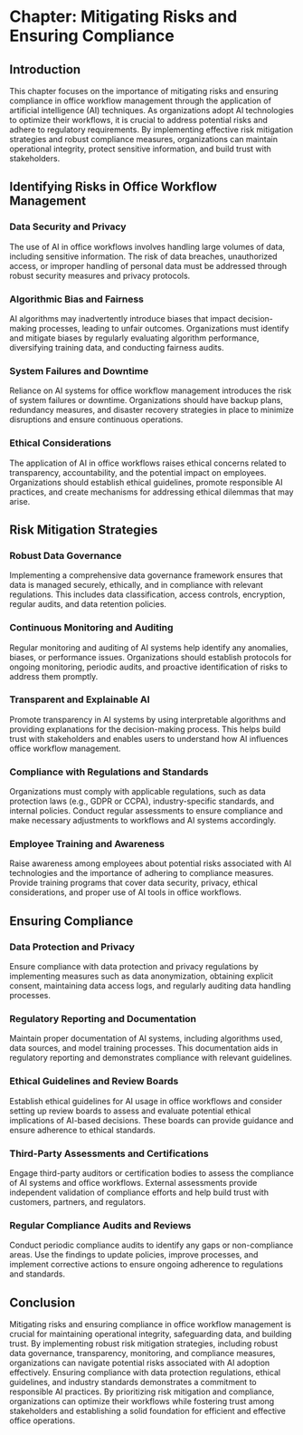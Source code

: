 **Chapter: Mitigating Risks and Ensuring Compliance**
=====================================================

Introduction
------------

This chapter focuses on the importance of mitigating risks and ensuring compliance in office workflow management through the application of artificial intelligence (AI) techniques. As organizations adopt AI technologies to optimize their workflows, it is crucial to address potential risks and adhere to regulatory requirements. By implementing effective risk mitigation strategies and robust compliance measures, organizations can maintain operational integrity, protect sensitive information, and build trust with stakeholders.

Identifying Risks in Office Workflow Management
-----------------------------------------------

### Data Security and Privacy

The use of AI in office workflows involves handling large volumes of data, including sensitive information. The risk of data breaches, unauthorized access, or improper handling of personal data must be addressed through robust security measures and privacy protocols.

### Algorithmic Bias and Fairness

AI algorithms may inadvertently introduce biases that impact decision-making processes, leading to unfair outcomes. Organizations must identify and mitigate biases by regularly evaluating algorithm performance, diversifying training data, and conducting fairness audits.

### System Failures and Downtime

Reliance on AI systems for office workflow management introduces the risk of system failures or downtime. Organizations should have backup plans, redundancy measures, and disaster recovery strategies in place to minimize disruptions and ensure continuous operations.

### Ethical Considerations

The application of AI in office workflows raises ethical concerns related to transparency, accountability, and the potential impact on employees. Organizations should establish ethical guidelines, promote responsible AI practices, and create mechanisms for addressing ethical dilemmas that may arise.

Risk Mitigation Strategies
--------------------------

### Robust Data Governance

Implementing a comprehensive data governance framework ensures that data is managed securely, ethically, and in compliance with relevant regulations. This includes data classification, access controls, encryption, regular audits, and data retention policies.

### Continuous Monitoring and Auditing

Regular monitoring and auditing of AI systems help identify any anomalies, biases, or performance issues. Organizations should establish protocols for ongoing monitoring, periodic audits, and proactive identification of risks to address them promptly.

### Transparent and Explainable AI

Promote transparency in AI systems by using interpretable algorithms and providing explanations for the decision-making process. This helps build trust with stakeholders and enables users to understand how AI influences office workflow management.

### Compliance with Regulations and Standards

Organizations must comply with applicable regulations, such as data protection laws (e.g., GDPR or CCPA), industry-specific standards, and internal policies. Conduct regular assessments to ensure compliance and make necessary adjustments to workflows and AI systems accordingly.

### Employee Training and Awareness

Raise awareness among employees about potential risks associated with AI technologies and the importance of adhering to compliance measures. Provide training programs that cover data security, privacy, ethical considerations, and proper use of AI tools in office workflows.

Ensuring Compliance
-------------------

### Data Protection and Privacy

Ensure compliance with data protection and privacy regulations by implementing measures such as data anonymization, obtaining explicit consent, maintaining data access logs, and regularly auditing data handling processes.

### Regulatory Reporting and Documentation

Maintain proper documentation of AI systems, including algorithms used, data sources, and model training processes. This documentation aids in regulatory reporting and demonstrates compliance with relevant guidelines.

### Ethical Guidelines and Review Boards

Establish ethical guidelines for AI usage in office workflows and consider setting up review boards to assess and evaluate potential ethical implications of AI-based decisions. These boards can provide guidance and ensure adherence to ethical standards.

### Third-Party Assessments and Certifications

Engage third-party auditors or certification bodies to assess the compliance of AI systems and office workflows. External assessments provide independent validation of compliance efforts and help build trust with customers, partners, and regulators.

### Regular Compliance Audits and Reviews

Conduct periodic compliance audits to identify any gaps or non-compliance areas. Use the findings to update policies, improve processes, and implement corrective actions to ensure ongoing adherence to regulations and standards.

Conclusion
----------

Mitigating risks and ensuring compliance in office workflow management is crucial for maintaining operational integrity, safeguarding data, and building trust. By implementing robust risk mitigation strategies, including robust data governance, transparency, monitoring, and compliance measures, organizations can navigate potential risks associated with AI adoption effectively. Ensuring compliance with data protection regulations, ethical guidelines, and industry standards demonstrates a commitment to responsible AI practices. By prioritizing risk mitigation and compliance, organizations can optimize their workflows while fostering trust among stakeholders and establishing a solid foundation for efficient and effective office operations.
